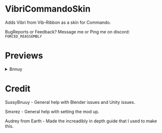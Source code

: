 # VibriCommandoSkin

Adds Vibri from Vib-Ribbon as a skin for Commando.


BugReports or Feedback? Message me or Ping me on discord: `FORCED_REASSEMBLY` 


# Previews

<details>
  <summary>Bnnuy</summary>

![](https://cdn.discordapp.com/attachments/750881873391255573/1209618072298586213/image.png?ex=65e7939e&is=65d51e9e&hm=96ff63abf0f7efb3592d8863dd621986b5dfaa5f6027f141c257f4a92a8f8c6f&)

</details>

</details>

# Credit

SussyBnuuy - General help with Blender issues and Unity issues.

Smxrez - General help with setting the mod up.

Audrey from Earth - Made the increadibly in depth guide that I used to make this.